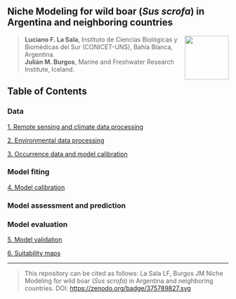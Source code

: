 ## Niche Modeling for wild boar (*Sus scrofa*) in Argentina and neighboring countries

<img src="https://user-images.githubusercontent.com/20196847/82152923-d78ba600-983a-11ea-9bfc-2a9115a029f5.jpg" height="100" width="100" img align="right">

>**Luciano F. La Sala**, Instituto de Ciencias Biológicas y Biomédicas del Sur (CONICET-UNS), Bahía Blanca, Argentina.  
**Julián M. Burgos**, Marine and Freshwater Research Institute, Iceland.    


Table of Contents
----------

### Data

[1. Remote sensing and climate data processing](./GEE_raster_processing/README.md)  

[2. Environmental data processing](./Environmental_data.md)

[3. Occurrence data and model calibration](./Scripts_README/Occurrence_data_model_calibration.md)

### Model fiting

[4. Model calibration](./calibration/calibration.md)

### Model assessment and prediction


### Model evaluation

[5. Model validation](./Validation/README.md)

[6. Suitability maps](./plots)

----------
> This repository can be cited as follows: La Sala LF, Burgos JM Niche Modeling for wild boar (*Sus scrofa*) in Argentina and neighboring countries. DOI: https://zenodo.org/badge/375789827.svg 